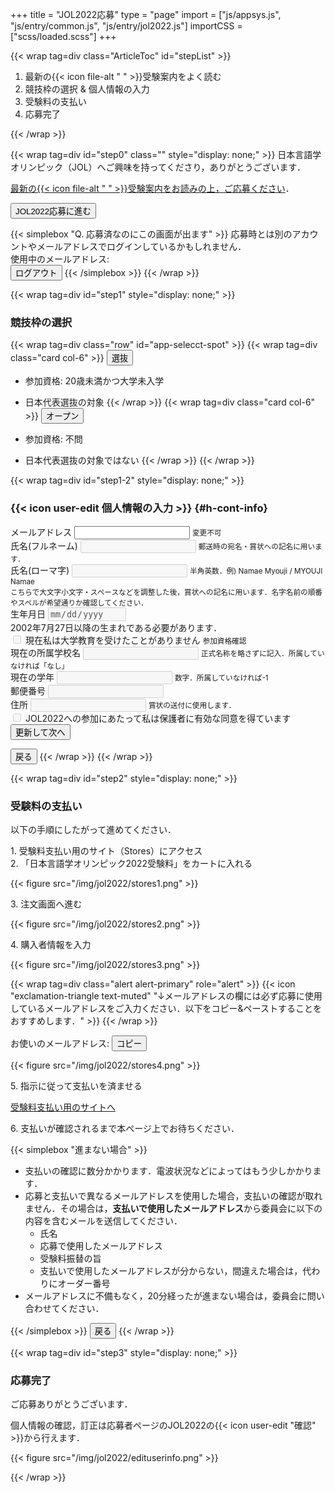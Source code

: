 +++
title = "JOL2022応募"
type = "page"
import = ["js/appsys.js", "js/entry/common.js", "js/entry/jol2022.js"]
importCSS = ["scss/loaded.scss"]
+++

{{< wrap tag=div class="ArticleToc" id="stepList" >}}

1. 最新の{{< icon file-alt " " >}}受験案内をよく読む
1. 競技枠の選択 & 個人情報の入力
1. 受験料の支払い
1. 応募完了

{{< /wrap >}}

{{< wrap tag=div id="step0" class="" style="display: none;" >}}
日本言語学オリンピック（JOL）へご興味を持ってくださり，ありがとうございます．

[最新の{{< icon file-alt " " >}}受験案内をお読みの上，ご応募ください](/application/)．

<button onclick="proceed(0, 1)" id="proceed" class="btn btn-template-primary">JOL2022応募に進む</button>

<button id="mainmenu" onclick="transitionToMainmenu()" class="btn btn-primary text-decoration-none" style="display: none;">過去の成績参照</button>

{{< simplebox "Q. 応募済なのにこの画面が出ます" >}}
応募時とは別のアカウントやメールアドレスでログインしているかもしれません．  
使用中のメールアドレス: <span class="user-email"></span>  
<button id="logout" onclick="logout()" class="btn btn-danger">ログアウト</button>
{{< /simplebox >}}
{{< /wrap >}}

{{< wrap tag=div id="step1" style="display: none;" >}}

### 競技枠の選択

{{< wrap tag=div class="row" id="app-selecct-spot" >}}
{{< wrap tag=div class="card col-6" >}}
<button id="select-spot-flag" onclick="updateSpot('flag')" class="btn btn-template-main w-100"><i class="fas fa-flag fa-fw"></i>選抜</button>

- 参加資格: 20歳未満かつ大学未入学
- 日本代表選抜の対象
{{< /wrap >}}
{{< wrap tag=div class="card col-6" >}}
<button id="select-spot-award" onclick="updateSpot('award')" class="btn btn-template-main w-100"><i class="fas fa-circle-notch fa-fw"></i>オープン</button>

- 参加資格: 不問
- 日本代表選抜の対象ではない
{{< /wrap >}}
{{< /wrap >}}

{{< wrap tag=div id="step1-2" style="display: none;" >}}

### {{< icon user-edit 個人情報の入力 >}} {#h-cont-info}

<div id="app-cont-info" class="mb-4">
    <form onsubmit="infoSubmit(); return false;" class="needs-validation">
    <!-- <form onsubmit="proceed(1,2); return false;" class="needs-validation"> -->
        <input disabled id="input-spot" hidden>
        <div class="form-group">
          <label for="input-email">メールアドレス</label>
          <input readonly type="email" class="form-control user-email" id="input-email" aria-describedby="input-emailHelp">
          <small id="input-emailHelp" class="form-text text-muted">変更不可</small>
        </div>
        <div class="form-group was-validated">
          <label for="input-name">氏名(フルネーム)</label>
          <input disabled required class="form-control" id="input-name">
          <small id="input-name-roman-help" class="form-text text-muted">郵送時の宛名・賞状への記名に用います．</small>
        </div>
        <div class="form-group was-validated">
            <label for="input-name-roman">氏名(ローマ字)</label>
            <input disabled required pattern="^[0-9A-Za-z\s]+$" class="form-control" id="input-name-roman" aria-describedby="input-name-roman-help">
            <small id="input-name-roman-help" class="form-text text-muted">半角英数．例) Namae Myouji / MYOUJI Namae<br>こちらで大文字小文字・スペースなどを調整した後，賞状への記名に用います．名字名前の順番やスペルが希望通りか確認してください．</small>
        </div>
        <div id="form-birthdate" class="form-group was-validated">
            <label for="input-birthdate">生年月日</label>
            <input disabled required min="2002-07-27" type="date" class="form-control" id="input-birthdate">
            <div class="invalid-feedback">2002年7月27日以降の生まれである必要があります．</div>
        </div>
        <div class="form-group was-validated spot-award-delete">
            <div class="form-check">
                <input disabled required type="checkbox" class="form-check-input" id="input-pre-university" aria-describedby="input-pre-university-help">
                <label class="form-check-label" for="input-pre-university">現在私は大学教育を受けたことがありません</label>
                <small id="input-pre-university-help" class="form-text text-muted">参加資格確認</small>
            </div>
        </div>
        <div class="form-group was-validated spot-award-delete">
            <label for="input-school-name">現在の所属学校名</label>
            <input disabled required type="text" class="form-control" id="input-school-name" aria-describedby="input-school-name-help">
            <small id="input-school-name-help" class="form-text text-muted">正式名称を略さずに記入．所属していなければ「なし」</small>
        </div>
        <div class="form-group was-validated spot-award-delete">
            <label for="input-grade">現在の学年</label>
            <input disabled required type="number" class="form-control" id="input-grade" aria-describedby="input-grade-help">
            <small id="input-grade-help" class="form-text text-muted">数字．所属していなければ-1</small>
        </div>
        <div class="form-group was-validated">
            <label for="input-zipcode">郵便番号</label>
            <input disabled required pattern="^[0-9]+$" class="form-control" id="input-zipcode" aria-describedby="input-zipcode-help">
            <small id="input-zipcode-help" class="form-text text-muted"></small>
        </div>
        <div class="form-group was-validated">
            <label for="input-address">住所</label>
            <input disabled required class="form-control" id="input-address" aria-describedby="input-address-help">
            <small id="input-address-help" class="form-text text-muted">賞状の送付に使用します．</small>
        </div>
        <div class="form-group was-validated spot-award-delete">
            <div class="form-check">
                <input required disabled type="checkbox" class="form-check-input" id="input-pa" aria-describedby="input-pa-help">
                <label class="form-check-label" for="input-pa">JOL2022への参加にあたって私は保護者に有効な同意を得ています</label>
            </div>
        </div>
        <button id="update-info" type="submit" class="btn btn-template-primary w-100">更新して次へ</button>
      </form>
</div>
<button class="btn btn-template-main" onclick="proceed(1,0)">戻る</button>
{{< /wrap >}}
{{< /wrap >}}

{{< wrap tag=div id="step2" style="display: none;" >}}

### 受験料の支払い

以下の手順にしたがって進めてください．

1\. 受験料支払い用のサイト（Stores）にアクセス  
2\. 「日本言語学オリンピック2022受験料」をカートに入れる

{{< figure src="/img/jol2022/stores1.png" >}}

3\. 注文画面へ進む

{{< figure src="/img/jol2022/stores2.png" >}}

4\. 購入者情報を入力

{{< figure src="/img/jol2022/stores3.png" >}}

{{< wrap tag=div class="alert alert-primary" role="alert" >}}
{{< icon "exclamation-triangle text-muted" "↓メールアドレスの欄には必ず応募に使用しているメールアドレスをご入力ください．以下をコピー&ペーストすることをおすすめします．" >}}
{{< /wrap >}}

お使いのメールアドレス: <span class="unmot"><span class="user-email"></span><button id="copy" class="btn btn-template-primary d-inline-block btn-small ms-3" data-bs-toggle="tooltip" data-bs-placement="right"><i class="fas fa-clipboard fa-fw"></i>コピー</button></span>

{{< figure src="/img/jol2022/stores4.png" >}}

5\. 指示に従って支払いを済ませる

<a class='btn btn-template-main' href="https://iolingjapan.stores.jp/items/5f8bb7180850a00ec7c6a0bd" target="_blank">受験料支払い用のサイトへ</a>

6\. 支払いが確認されるまで本ページ上でお待ちください．

{{< simplebox "進まない場合" >}}

- 支払いの確認に数分かかります．電波状況などによってはもう少しかかります．
- 応募と支払いで異なるメールアドレスを使用した場合，支払いの確認が取れません．その場合は，**支払いで使用したメールアドレス**から委員会に以下の内容を含むメールを送信してください．
  - 氏名
  - 応募で使用したメールアドレス
  - 受験料振替の旨
  - 支払いで使用したメールアドレスが分からない，間違えた場合は，代わりにオーダー番号
- メールアドレスに不備もなく，20分経ったが進まない場合は，委員会に問い合わせてください．

{{< /simplebox >}}
<button class="btn btn-template-main" onclick="proceed(2,1)">戻る</button>
{{< /wrap >}}

{{< wrap tag=div id="step3" style="display: none;" >}}

### 応募完了

ご応募ありがとうございます．

個人情報の確認，訂正は応募者ページのJOL2022の{{< icon user-edit "確認" >}}から行えます．

{{< figure src="/img/jol2022/edituserinfo.png" >}}

{{< /wrap >}}

<script src="https://cdn.jsdelivr.net/npm/clipboard@2.0.8/dist/clipboard.min.js"></script>
